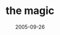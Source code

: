 ---
layout: base.njk
title : 'the magic' 
view_title : 'the magic' 
year : '2005' 
date : '2005-09-26' 
img_file : '/drawing/themagic.png' 
html_file : 'themagic' 
next_html : 'ifyoucanfindit.html' 
year_order : '127' 
permalink : "title/{{html_file}}.html"
---